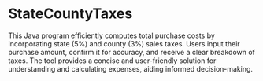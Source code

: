 # StateCountyTaxes
This Java program efficiently computes total purchase costs by incorporating state (5%) and county (3%) sales taxes. Users input their purchase amount, confirm it for accuracy, and receive a clear breakdown of taxes. The tool provides a concise and user-friendly solution for understanding and calculating expenses, aiding informed decision-making.
